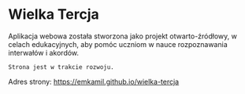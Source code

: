 # Wielka Tercja

Aplikacja webowa została stworzona jako projekt otwarto-źródłowy, w celach edukacyjnych, aby pomóc uczniom w nauce rozpoznawania interwałów i akordów. 

`Strona jest w trakcie rozwoju.`

Adres strony: https://emkamil.github.io/wielka-tercja




